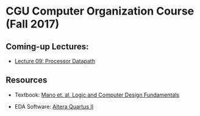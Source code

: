 # CGU Computer Organization Course (Fall 2017)

## Coming-up Lectures:

- [Lecture 09: Processor Datapath](https://github.com/CGUSystemCourses/Computer_Org-2017/tree/master/Lectures/lec09-datapath)

## Resources

- Textbook: [Mano et. al, Logic and Computer Design Fundamentals](https://www.amazon.com/Logic-Computer-Design-Fundamentals-5th/dp/0133760634/ref=sr_1_1?ie=UTF8&qid=1505835459&sr=8-1&keywords=logic+and+computer+design+fundamentals+5th+edition)

- EDA Software: [Altera Quartus II](https://www.altera.com/downloads/software/quartus-ii-we/91sp2.html)
